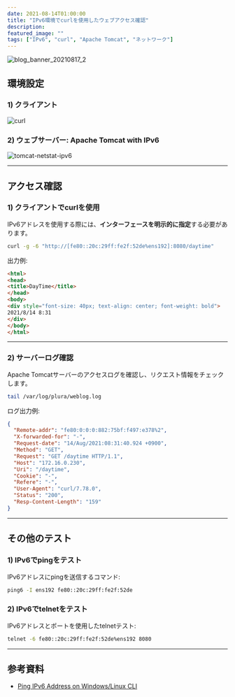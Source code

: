 ```yaml
---
date: 2021-08-14T01:00:00
title: "IPv6環境でcurlを使用したウェブアクセス確認"
description: 
featured_image: ""
tags: ["IPv6", "curl", "Apache Tomcat", "ネットワーク"]
---
```


![blog_banner_20210817_2](https://github.com/user-attachments/assets/98b8f92e-a4e9-404e-a99b-c47316ca870d)

## 環境設定

### 1) クライアント

![curl](https://github.com/user-attachments/assets/90f62990-f84c-4d79-b88b-3125c1eb4783)

### 2) ウェブサーバー: Apache Tomcat with IPv6

![tomcat-netstat-ipv6](https://github.com/user-attachments/assets/0df328ea-7323-4d6f-8237-d6d87fc664c8)

---

## アクセス確認

### 1) クライアントでcurlを使用

IPv6アドレスを使用する際には、**インターフェースを明示的に指定**する必要があります。

```bash
curl -g -6 "http://[fe80::20c:29ff:fe2f:52de%ens192]:8080/daytime"
```

出力例:

```html
<html>
<head>
<title>DayTime</title>
</head>
<body>
<div style="font-size: 40px; text-align: center; font-weight: bold">
2021/8/14 8:31
</div>
</body>
</html>
```

---

### 2) サーバーログ確認

Apache Tomcatサーバーのアクセスログを確認し、リクエスト情報をチェックします。

```bash
tail /var/log/plura/weblog.log
```

ログ出力例:

```json
{
  "Remote-addr": "fe80:0:0:0:882:75bf:f497:e378%2",
  "X-forwarded-for": "-",
  "Request-date": "14/Aug/2021:08:31:40.924 +0900",
  "Method": "GET",
  "Request": "GET /daytime HTTP/1.1",
  "Host": "172.16.0.230",
  "Uri": "/daytime",
  "Cookie": "-",
  "Refere": "-",
  "User-Agent": "curl/7.78.0",
  "Status": "200",
  "Resp-Content-Length": "159"
}
```

---

## その他のテスト

### 1) IPv6でpingをテスト

IPv6アドレスにpingを送信するコマンド:

```bash
ping6 -I ens192 fe80::20c:29ff:fe2f:52de
```

### 2) IPv6でtelnetをテスト

IPv6アドレスとポートを使用したtelnetテスト:

```bash
telnet -6 fe80::20c:29ff:fe2f:52de%ens192 8080
```

---

## 参考資料

- [Ping IPv6 Address on Windows/Linux CLI](https://linoxide.com/ping-ipv6-address-windows-linux-cli/)
